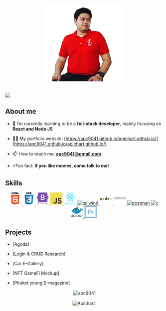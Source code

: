<div align="center"><img src="https://github.com/apc9041/apc9041/blob/master/assets/Apichart.png?raw=true" width="50%"></div>

![](https://komarev.com/ghpvc/?username=bobow22&color=ff69b4&style=flat)

## About me

- 🌱 I’m currently learning to be a **full-stack developer**, mainly focusing on **React and Node JS**

- 👨‍💻 My portfolio website: [https://apc9041.github.io/apichart.github.io/](https://apc9041.github.io/apichart.github.io/)

- 📫 How to reach me: **apc9041@gmail.com**

- ⚡Fun fact: **If you like movies, come talk to me!**

## Skills

<p align="center"> 
<a href="https://www.w3.org/html/" target="_blank" rel="noreferrer"> <img src="https://raw.githubusercontent.com/devicons/devicon/master/icons/html5/html5-original-wordmark.svg" alt="html5" width="40" height="40"/> </a>
<a href="https://www.w3schools.com/css/" target="_blank" rel="noreferrer"> <img src="https://raw.githubusercontent.com/devicons/devicon/master/icons/css3/css3-original-wordmark.svg" alt="css3" width="40" height="40"/> </a>
<a href="https://getbootstrap.com" target="_blank" rel="noreferrer"> <img src="https://raw.githubusercontent.com/devicons/devicon/master/icons/bootstrap/bootstrap-plain-wordmark.svg" alt="bootstrap" width="40" height="40"/> </a> 
<a href="https://developer.mozilla.org/en-US/docs/Web/JavaScript" target="_blank" rel="noreferrer"> <img src="https://raw.githubusercontent.com/devicons/devicon/master/icons/javascript/javascript-original.svg" alt="javascript" width="40" height="40"/> </a>
<a href="https://reactjs.org/" target="_blank" rel="noreferrer">
<img src="https://raw.githubusercontent.com/devicons/devicon/master/icons/react/react-original-wordmark.svg" alt="react" width="40" height="40"/> </a>
<a href="https://tailwindcss.com/" target="_blank" rel="noreferrer"> <img src="https://www.vectorlogo.zone/logos/tailwindcss/tailwindcss-icon.svg" alt="tailwind" width="40" height="40"/> </a>
<a href="https://nodejs.org" target="_blank" rel="noreferrer"> <img src="https://raw.githubusercontent.com/devicons/devicon/master/icons/nodejs/nodejs-original-wordmark.svg" alt="nodejs" width="40" height="40"/> </a>
<a href="https://expressjs.com" target="_blank" rel="noreferrer"> <img src="https://raw.githubusercontent.com/devicons/devicon/master/icons/express/express-original-wordmark.svg" alt="express" width="40" height="40"/> </a>
<a href="https://postman.com" target="_blank" rel="noreferrer"> <img src="https://www.vectorlogo.zone/logos/getpostman/getpostman-icon.svg" alt="postman" width="40" height="40"/> </a>
<!-- <a href="https://git-scm.com/" target="_blank" rel="noreferrer"> <img src="https://www.vectorlogo.zone/logos/git-scm/git-scm-icon.svg" alt="git" width="40" height="40"/> </a>
<a href="https://www.chartjs.org" target="_blank" rel="noreferrer"> <img src="https://www.chartjs.org/media/logo-title.svg" alt="chartjs" width="40" height="40"/> </a> -->
<a href="https://www.cprogramming.com/" target="_blank" rel="noreferrer"> <img src="https://tse2.mm.bing.net/th?id=OIP.dBtO13xDwod-fpDPHmS2xQHaHa&pid=Api&P=0" alt="c" width="40" height="40"/> </a>
<a href="https://www.docker.com/" target="_blank" rel="noreferrer"> <img src="https://raw.githubusercontent.com/devicons/devicon/master/icons/docker/docker-original-wordmark.svg" alt="docker" width="40" height="40"/> </a>
<a href="https://www.photoshop.com/en" target="_blank" rel="noreferrer"> <img src="https://raw.githubusercontent.com/devicons/devicon/master/icons/photoshop/photoshop-line.svg" alt="photoshop" width="40" height="40"/> </a>
</p>

## Projects

- [Agoda]
<!-- (http://13.229.197.248/) -->
- [LogIn & CRUD Research]
<!-- (http://13.215.191.2/) -->
- [Car E-Gallery]
<!-- (https://crypto-tracker-sandy-six.vercel.app/) -->
- [NFT GameFi Mockup]
<!-- (https://todolist-seven-mauve.vercel.app/) -->
- [Phuket young E-magazine]
<!-- (https://pokedex-taupe-six.vercel.app/) -->


<div align="center"><p>&nbsp;<img align="center" src="https://github-readme-stats.vercel.app/api?username=apc9041&show_icons=true&locale=en" alt="apc9041" /></p>

<p><img align="center" src="https://github-readme-streak-stats.herokuapp.com/?user=apc9041&" alt="Apichart" /></p></div>
